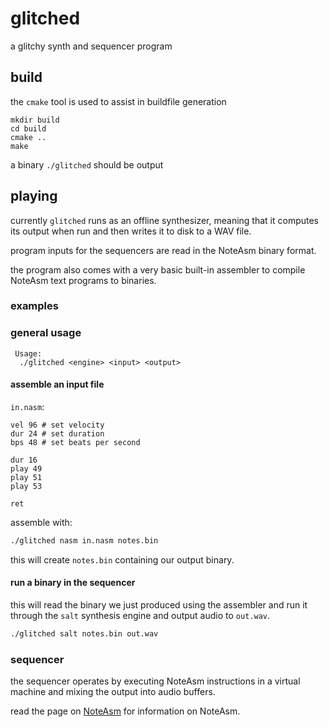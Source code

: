 
# glitched

a glitchy synth and sequencer program

## build

the `cmake` tool is used to assist in buildfile generation

```
mkdir build
cd build
cmake ..
make
```

a binary `./glitched` should be output

## playing

currently `glitched` runs as an offline synthesizer, meaning that it computes its output when run and then writes it to disk to a WAV file.

program inputs for the sequencers are read in the NoteAsm binary format.

the program also comes with a very basic built-in assembler to compile NoteAsm text programs to binaries.

### examples

### general usage

```
 Usage:
  ./glitched <engine> <input> <output>
```

#### assemble an input file

`in.nasm`:

```
vel 96 # set velocity
dur 24 # set duration
bps 48 # set beats per second

dur 16
play 49
play 51
play 53

ret
```

assemble with:
```sh
./glitched nasm in.nasm notes.bin
```
this will create `notes.bin` containing our output binary.

#### run a binary in the sequencer

this will read the binary we just produced using the assembler and run it through the `salt` synthesis engine and output audio to `out.wav`.
```sh
./glitched salt notes.bin out.wav
```

### sequencer

the sequencer operates by executing NoteAsm instructions in a virtual machine and mixing the output into audio buffers.

read the page on [NoteAsm](doc/noteasm.md) for information on NoteAsm.

